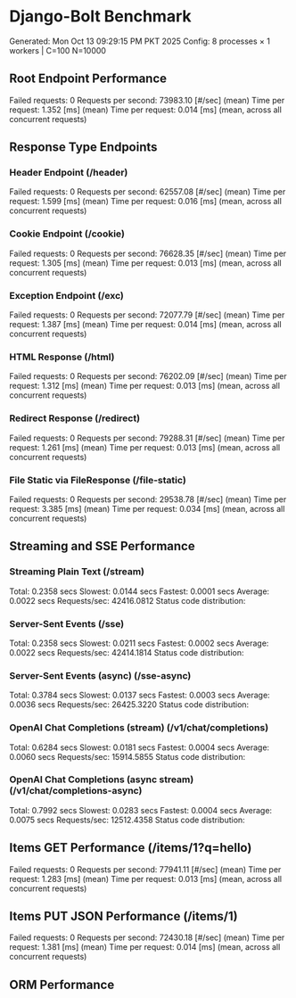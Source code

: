 # Django-Bolt Benchmark
Generated: Mon Oct 13 09:29:15 PM PKT 2025
Config: 8 processes × 1 workers | C=100 N=10000

## Root Endpoint Performance
Failed requests:        0
Requests per second:    73983.10 [#/sec] (mean)
Time per request:       1.352 [ms] (mean)
Time per request:       0.014 [ms] (mean, across all concurrent requests)

## Response Type Endpoints
### Header Endpoint (/header)
Failed requests:        0
Requests per second:    62557.08 [#/sec] (mean)
Time per request:       1.599 [ms] (mean)
Time per request:       0.016 [ms] (mean, across all concurrent requests)
### Cookie Endpoint (/cookie)
Failed requests:        0
Requests per second:    76628.35 [#/sec] (mean)
Time per request:       1.305 [ms] (mean)
Time per request:       0.013 [ms] (mean, across all concurrent requests)
### Exception Endpoint (/exc)
Failed requests:        0
Requests per second:    72077.79 [#/sec] (mean)
Time per request:       1.387 [ms] (mean)
Time per request:       0.014 [ms] (mean, across all concurrent requests)
### HTML Response (/html)
Failed requests:        0
Requests per second:    76202.09 [#/sec] (mean)
Time per request:       1.312 [ms] (mean)
Time per request:       0.013 [ms] (mean, across all concurrent requests)
### Redirect Response (/redirect)
Failed requests:        0
Requests per second:    79288.31 [#/sec] (mean)
Time per request:       1.261 [ms] (mean)
Time per request:       0.013 [ms] (mean, across all concurrent requests)
### File Static via FileResponse (/file-static)
Failed requests:        0
Requests per second:    29538.78 [#/sec] (mean)
Time per request:       3.385 [ms] (mean)
Time per request:       0.034 [ms] (mean, across all concurrent requests)

## Streaming and SSE Performance
### Streaming Plain Text (/stream)
  Total:	0.2358 secs
  Slowest:	0.0144 secs
  Fastest:	0.0001 secs
  Average:	0.0022 secs
  Requests/sec:	42416.0812
Status code distribution:
### Server-Sent Events (/sse)
  Total:	0.2358 secs
  Slowest:	0.0211 secs
  Fastest:	0.0002 secs
  Average:	0.0022 secs
  Requests/sec:	42414.1814
Status code distribution:
### Server-Sent Events (async) (/sse-async)
  Total:	0.3784 secs
  Slowest:	0.0137 secs
  Fastest:	0.0003 secs
  Average:	0.0036 secs
  Requests/sec:	26425.3220
Status code distribution:
### OpenAI Chat Completions (stream) (/v1/chat/completions)
  Total:	0.6284 secs
  Slowest:	0.0181 secs
  Fastest:	0.0004 secs
  Average:	0.0060 secs
  Requests/sec:	15914.5855
Status code distribution:
### OpenAI Chat Completions (async stream) (/v1/chat/completions-async)
  Total:	0.7992 secs
  Slowest:	0.0283 secs
  Fastest:	0.0004 secs
  Average:	0.0075 secs
  Requests/sec:	12512.4358
Status code distribution:

## Items GET Performance (/items/1?q=hello)
Failed requests:        0
Requests per second:    77941.11 [#/sec] (mean)
Time per request:       1.283 [ms] (mean)
Time per request:       0.013 [ms] (mean, across all concurrent requests)

## Items PUT JSON Performance (/items/1)
Failed requests:        0
Requests per second:    72430.18 [#/sec] (mean)
Time per request:       1.381 [ms] (mean)
Time per request:       0.014 [ms] (mean, across all concurrent requests)

## ORM Performance
